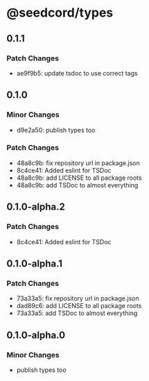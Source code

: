 # @seedcord/types

## 0.1.1

### Patch Changes

- ae9f9b5: update tsdoc to use correct tags

## 0.1.0

### Minor Changes

- d9e2a50: publish types too

### Patch Changes

- 48a8c9b: fix repository url in package.json
- 8c4ce41: Added eslint for TSDoc
- 48a8c9b: add LICENSE to all package roots
- 48a8c9b: add TSDoc to almost everything

## 0.1.0-alpha.2

### Patch Changes

- 8c4ce41: Added eslint for TSDoc

## 0.1.0-alpha.1

### Patch Changes

- 73a33a5: fix repository url in package.json
- dad89c6: add LICENSE to all package roots
- 73a33a5: add TSDoc to almost everything

## 0.1.0-alpha.0

### Minor Changes

- publish types too
